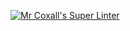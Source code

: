 [![Mr Coxall's Super Linter](https://github.com/ICS4U-Programming-Sarah/Assign-02-Java-StringStuff/workflows/Mr%20Coxall's%20Super%20Linter/badge.svg)](https://github.com/ICS4U-Programming-Sarah/Assign-02-Java-StringStuff/actions/)
